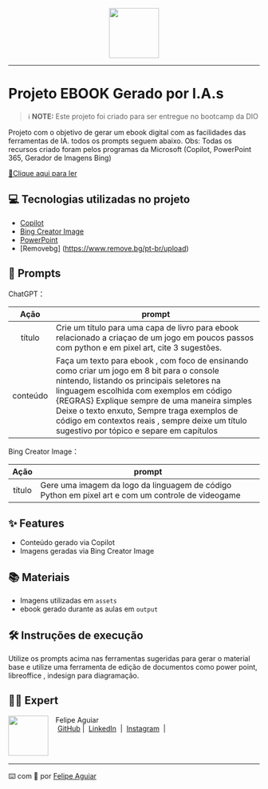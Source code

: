 <p align="center">
    <img width="100" src=".github/assets/banner.png">
</p>

-------

# Projeto EBOOK Gerado por I.A.s


 > ℹ️ **NOTE:** Este projeto foi criado para ser entregue no bootcamp da DIO

Projeto com o objetivo de gerar um ebook digital com as facilidades das ferramentas de IA. todos os prompts
seguem abaixo.
Obs: Todas os recursos criado foram pelos programas da Microsoft (Copilot, PowerPoint 365, Gerador de Imagens Bing)

<a href="https://github.com/RobyKy/criando-ebook-com-IA/blob/main/output/Projeto%20EBOOK.pdf" title="View PDF now"> 📕Clique aqui para ler</a>

## 💻 Tecnologias utilizadas no projeto

- [Copilot](https://copilot.microsoft.com/) 
- [Bing Creator Image](https://www.bing.com/images/create)
- [PowerPoint](https://www.microsoft.com/en/microsoft-365/powerpoint)
- [Removebg] (https://www.remove.bg/pt-br/upload)

## 🧠 Prompts


ChatGPT：

|   Ação   | prompt                                                                                                                                                                                                                                                                         |
| :------: | ------------------------------------------------------------------------------------------------------------------------------------------------------------------------------------------------------------------------------------------------------------------------------ |
|  título  | Crie um título para uma capa de livro para ebook relacionado a criaçao de um jogo em poucos passos com python e em pixel art, cite 3 sugestões.                                                        |
| conteúdo | Faça um texto para ebook , com foco de ensinando como criar um jogo em 8 bit para o console nintendo, listando os principais seletores na linguagem escolhida com exemplos em código {REGRAS} Explique sempre de uma maneira simples Deixe o texto enxuto, Sempre traga exemplos de código em contextos reais , sempre deixe um título sugestivo por tópico e separe em capítulos |


Bing Creator Image：

|  Ação  | prompt                                                                                 |
| :----: | -------------------------------------------------------------------------------------- |
| título | Gere uma imagem da logo da linguagem de código Python em pixel art e com um controle de videogame |

## ✨ Features

- Conteúdo gerado via Copilot
- Imagens geradas via Bing Creator Image

## 📚 Materiais

- Imagens utilizadas em `assets`
- ebook gerado durante as aulas em `output`

## 🛠️ Instruções de execução

Utilize os prompts acima nas ferramentas sugeridas para gerar o material base e utilize uma ferramenta de edição de documentos como power point, libreoffice , indesign para diagramação.

## 👨‍💻 Expert

<p>
    <img 
      align=left 
      margin=10 
      width=80 
      src="https://avatars.githubusercontent.com/u/37452836?v=4"
    />
    <p>&nbsp&nbsp&nbspFelipe Aguiar<br>
    &nbsp&nbsp&nbsp
    <a href="https://github.com/felipeAguiarCode">
    GitHub</a>&nbsp;|&nbsp;
    <a href="www.linkedin.com/in/
felipe-exe">LinkedIn</a>
&nbsp;|&nbsp;
    <a href="https://www.instagram.com/felipeaguiar.exe/">
    Instagram</a>
&nbsp;|&nbsp;</p>
</p>
<br/><br/>
<p>

---

⌨️ com 💜 por [Felipe Aguiar](https://github.com/felipeAguiarCode)
